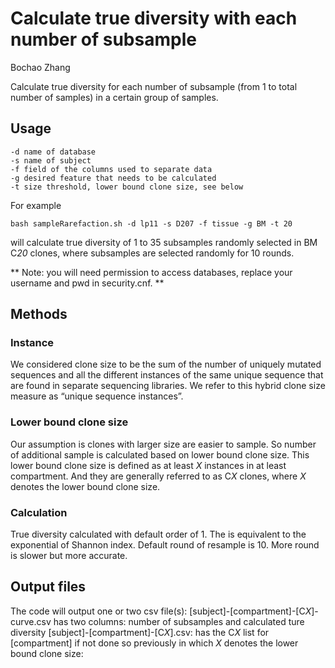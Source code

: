 Calculate true diversity with each number of subsample
=============

Bochao Zhang

Calculate true diversity for each number of subsample (from 1 to total number of samples) in a certain group of samples.

## Usage

```
-d name of database
-s name of subject
-f field of the columns used to separate data
-g desired feature that needs to be calculated
-t size threshold, lower bound clone size, see below
```
For example

```
bash sampleRarefaction.sh -d lp11 -s D207 -f tissue -g BM -t 20
```

will calculate true diversity of 1 to 35 subsamples randomly selected in BM C*20* clones, where subsamples are selected randomly for 10 rounds.

** Note: you will need permission to access databases, replace your username and pwd in security.cnf. **

## Methods
### Instance
We considered clone size to be the sum of the number of uniquely mutated sequences and all the different instances of the same unique sequence that are found in separate sequencing libraries. We refer to this hybrid clone size measure as “unique sequence instances”.

### Lower bound clone size
Our assumption is clones with larger size are easier to sample. So number of additional sample is calculated based on lower bound clone size. This lower bound clone size is defined as at least *X* instances in at least compartment. And they are generally referred to as C*X* clones, where *X* denotes the lower bound clone size.

### Calculation
True diversity calculated with default order of 1. The is equivalent to the exponential of Shannon index. Default round of resample is 10. More round is slower but more accurate.

## Output files
The code will output one or two csv file(s):
[subject]-[compartment]-[C*X*]-curve.csv has two columns: number of subsamples and calculated ture diversity
[subject]-[compartment]-[C*X*].csv: has the C*X* list for [compartment] if not done so previously
in which *X* denotes the lower bound clone size:

